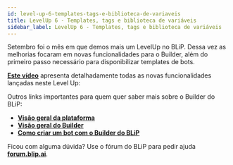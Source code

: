 ```yaml
---
id: level-up-6-templates-tags-e-biblioteca-de-variaveis
title: LevelUp 6 - Templates, tags e biblioteca de variáveis
sidebar_label: LevelUp 6 - Templates, tags e biblioteca de variáveis
---
```


Setembro foi o mês em que demos mais um LevelUp no BLiP. Dessa vez as melhorias focaram em novas funcionalidades para o Builder, além do primeiro passo necessário para disponibilizar templates de bots.

[**Este vídeo**](https://www.facebook.com/blip.messaging/videos/269522040561762/) apresenta detalhadamente todas as novas funcionalidades lançadas neste Level Up:

Outros links importantes para quem quer saber mais sobre o Builder do BLiP:

* [**Visão geral da plataforma**](/docs/introduction/introduction-visao-geral-da-plataforma)
* [**Visão geral do Builder**](/docs/builder/builder-visao-geral-do-builder)
* [**Como criar um bot com o Builder do BLiP**](/docs/introduction/introduction-como-criar-um-bot-com-builder)

Ficou com alguma dúvida? Use o fórum do BLiP para pedir ajuda [**forum.blip.ai**](https://forum.blip.ai/).